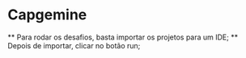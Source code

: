 # Capgemine

** Para rodar os desafios, basta importar os projetos para um IDE;
** Depois de importar, clicar no botão run;
